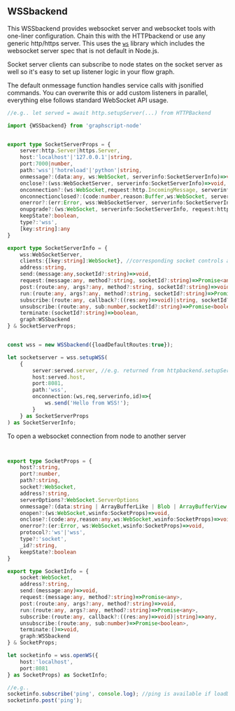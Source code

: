 ## WSSbackend

This WSSbackend provides websocket server and websocket tools with one-liner configuration. Chain this with the HTTPbackend or use any generic http/https server. This uses the [`ws`](https://github.com/websockets/ws) library which includes the websocket server spec that is not default in Node.js.

Socket server clients can subscribe to node states on the socket server as well so it's easy to set up listener logic in your flow graph.

The default onmessage function handles service calls with jsonified commands. You can overwrite this or add custom listeners in parallel, everything else follows standard WebSocket API usage.

```ts
//e.g.. let served = await http.setupServer(...) from HTTPBackend

import {WSSbackend} from 'graphscript-node'


export type SocketServerProps = {
    server:http.Server|https.Server,
    host:'localhost'|'127.0.0.1'|string,
    port:7000|number,
    path:'wss'|'hotreload'|'python'|string,
    onmessage?:(data:any, ws:WebSocket, serverinfo:SocketServerInfo)=>void,
    onclose?:(wss:WebSocketServer, serverinfo:SocketServerInfo)=>void,
    onconnection?:(ws:WebSocket,request:http.IncomingMessage, serverinfo:SocketServerInfo, clientId:string)=>void,
    onconnectionclosed?:(code:number,reason:Buffer,ws:WebSocket, serverinfo:SocketServerInfo, clientId:string)=>void,
    onerror?:(err:Error, wss:WebSocketServer, serverinfo:SocketServerInfo)=>void,
    onupgrade?:(ws:WebSocket, serverinfo:SocketServerInfo, request:http.IncomingMessage, socket:any, head:Buffer)=>void, //after handleUpgrade is called
    keepState?:boolean,
    type?:'wss',
    [key:string]:any
}

export type SocketServerInfo = {
    wss:WebSocketServer,
    clients:{[key:string]:WebSocket}, //corresponding socket controls are found in this.sockets for each clientId
    address:string,
    send:(message:any,socketId?:string)=>void,
    request:(message:any, method?:string, socketId?:string)=>Promise<any>|Promise<any>[],
    post:(route:any, args?:any, method?:string, socketId?:string)=>void,
    run:(route:any, args?:any, method?:string, socketId?:string)=>Promise<any>|Promise<any>[],
    subscribe:(route:any, callback?:((res:any)=>void)|string, socketId?:string)=>Promise<number>|Promise<number>[]|undefined,
    unsubscribe:(route:any, sub:number,socketId?:string)=>Promise<boolean>|Promise<boolean>[],
    terminate:(socketId?:string)=>boolean,
    graph:WSSbackend
} & SocketServerProps;


const wss = new WSSbackend({loadDefaultRoutes:true});

let socketserver = wss.setupWSS(
    {
        server:served.server, //e.g. returned from httpbackend.setupServer
        host:served.host,
        port:8081,
        path:'wss',
        onconnection:(ws,req,serverinfo,id)=>{
            ws.send('Hello from WSS!');
        }
    } as SocketServerProps
) as SocketServerInfo;

```


To open a websocket connection from node to another server

```ts


export type SocketProps = {
    host?:string,
    port?:number,
    path?:string,
    socket?:WebSocket,
    address?:string,
    serverOptions?:WebSocket.ServerOptions
    onmessage?:(data:string | ArrayBufferLike | Blob | ArrayBufferView | Buffer[], ws:WebSocket,wsinfo:SocketProps)=>void,  //will use this.receive as default
    onopen?:(ws:WebSocket,wsinfo:SocketProps)=>void,
    onclose?:(code:any,reason:any,ws:WebSocket,wsinfo:SocketProps)=>void,
    onerror?:(er:Error, ws:WebSocket,wsinfo:SocketProps)=>void,
    protocol?:'ws'|'wss',
    type?:'socket',
    _id?:string,
    keepState?:boolean
}

export type SocketInfo = {
    socket:WebSocket,
    address?:string,
    send:(message:any)=>void,
    request:(message:any, method?:string)=>Promise<any>,
    post:(route:any, args?:any, method?:string)=>void,
    run:(route:any, args?:any, method?:string)=>Promise<any>,
    subscribe:(route:any, callback?:((res:any)=>void)|string)=>any,
    unsubscribe:(route:any, sub:number)=>Promise<boolean>,
    terminate:()=>void,
    graph:WSSbackend
} & SocketProps;

let socketinfo = wss.openWS({
    host:'localhost',
    port:8081
} as SocketProps) as SocketInfo;

//e.g..
socketinfo.subscribe('ping', console.log); //ping is available if loadDefaultRoutes is set to true when initializing a service
socketinfo.post('ping');

```